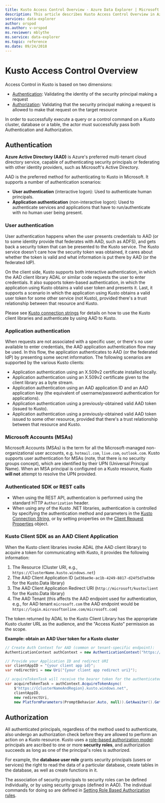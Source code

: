 ```yaml
---
title: Kusto Access Control Overview - Azure Data Explorer | Microsoft Docs
description: This article describes Kusto Access Control Overview in Azure Data Explorer.
services: data-explorer
author: orspod
ms.author: v-orspod
ms.reviewer: mblythe
ms.service: data-explorer
ms.topic: reference
ms.date: 09/24/2018
---
```

# Kusto Access Control Overview

Access Control in Kusto is based on two dimensions:
* [Authentication](#authentication): Validating the identity of the security principal making a request
* [Authorization](#authorization): Validating that the security principal making a request is allowed to make that request on the target resource

In order to successfully execute a query or a control command on a Kusto cluster, database or a table, the actor must successfully pass both Authentication and Authorization.

## Authentication


**Azure Active Directory (AAD)** is Azure's preferred multi-tenant cloud directory service,
capable of authenticating security principals or federating with other identity providers,
such as Microsoft's Active Directory.

AAD is the preferred method for authenticating to Kusto in Microsoft. It supports a number
of authentication scenarios:
* **User authentication** (interactive logon): Used to authenticate human principals.
* **Application authentication** (non-interactive logon): Used to authenticate services
  and applications that have to run/authenticate with no human user being present. 

### User authentication

User authentication happens when the user presents credentials to AAD (or to some identity provide
that federates with AAD, such as ADFS), and gets back a security token that can be presented to the
Kusto service. The Kusto service doesn't care how the security token was obtained, it cares about
whether the token is valid and what information is put there by AAD (or the federated IdP).

On the client side, Kusto supports both interactive authentication, in which the AAD client library
ADAL or similar code requests the user to enter credentials. It also supports token-based
authentication, in which the application using Kusto obtains a valid user token and presents
it. Last, it supports a scenario in which the application using Kusto obtains a valid user token
for some other service (not Kusto), provided there's a trust relationship between that resource
and Kusto.

Please see [Kusto connection strings](../../api/connection-strings/kusto.md) for details on how
to use the Kusto client libraries and authenticate by using AAD to Kusto.

### Application authentication

When requests are not associated with a specific user, or there's no user available to enter
credentials, the AAD application authentication flow may be used. In this flow, the application
authenticates to AAD (or the federated IdP) by presenting some secret information. The following
scenarios are supported by the various Kusto clients:

* Application authentication using an X.509v2 certificate installed locally.
* Application authentication using an X.509v2 certificate given to the client library as a byte stream.
* Application authentication using an AAD application ID and an AAD application key
  (the equivalent of username/password authentication for applications).
* Application authentication using a previously-obtained valid AAD token (issued to Kusto).
* Application authentication using a previously-obtained valid AAD token issued to some other resource,
  provided that there's a trust relationship between that resource and Kusto.


### Microsoft Accounts (MSAs)

Microsoft Accounts (MSAs) is the term for all the Microsoft-managed non-organizational user accounts, e.g. `hotmail.com`, `live.com`, `outlook.com`.
Kusto supports user authentication for MSAs (note, that there is no security groups concept), which are identified by their UPN (Universal Principal Name).
When an MSA principal is configured on a Kusto resource, Kusto **will not** attempt to resolve the UPN provided.

### Authenticated SDK or REST calls

* When using the REST API, authentication is performed using the standard HTTP `Authorization` header.
* When using any of the Kusto .NET libraries, authentication is controlled by specifying the authentication method and parameters in the [Kusto Connection String](../../api/connection-strings/kusto.md), or by setting properties on the [Client Request Properties](https://kusto.azurewebsites.net/docs/api/request-properties.html) object.

### Kusto Client SDK as an AAD Client Application

When the Kusto client libraries invoke ADAL (the AAD client library) to acquire a token for communicating with Kusto, it provides
the following information:

1. The Resource (Cluster URI, e.g., `https://ClusterName.kusto.windows.net`)
2. The AAD Client Application ID (`ad30ae9e-ac1b-4249-8817-d24f5d7ad3de` for the Kusto.Data library)
3. The AAD Client Application Redirect URI (`http://microsoft/kustoclient` for the Kusto.Data library)
4. The AAD Tenant (this affects the AAD endpoint used for authentication, e.g., for AAD tenant `microsoft.com` the AAD endpoint would be `https://login.microsoftonline.com/microsoft.com`)

The token returned by ADAL to the Kusto Client Library has the appropriate Kusto cluster URL as the audience, and the "Access Kusto" permission as the scope.

**Example: obtain an AAD User token for a Kusto cluster**
```csharp
// Create Auth Context for AAD (common or tenant-specific endpoint):
AuthenticationContext authContext = new AuthenticationContext("https://login.microsoftonline.com/{AAD TenantID or name}");

// Provide your Application ID and redirect URI
var clientAppID = "{your client app id}";
var redirectUri = new Uri("{your client app redirect uri}");

// acquireTokenTask will receive the bearer token for the authenticated user
var acquireTokenTask = authContext.AcquireTokenAsync(
    $"https://{clusterNameAndRegion}.kusto.windows.net",
    clientAppID,
    new redirectUri,
    new PlatformParameters(PromptBehavior.Auto, null)).GetAwaiter().GetResult();
```


## Authorization

All authenticated principals, regardless of the method used to authenticate, also undergo
an authorization check before they are allowed to perform an action on a Kusto resource.
Kusto uses a [role-based authorization model](role-based-authorization.md): principals are ascribed to one or more
**security roles**, and authorization succeeds as long as one of the principal's roles is authorized.

For example, the **database user role** grants security principals (users or services) the right to
read the data of a particular database, create tables in the database, as well as create functions in it.

The association of security principals to security roles can be defined individually,
or by using security groups (defined in AAD). The individual commands for doing so
are defined in [Setting Role Based Authorization rules](../security-roles.md).

